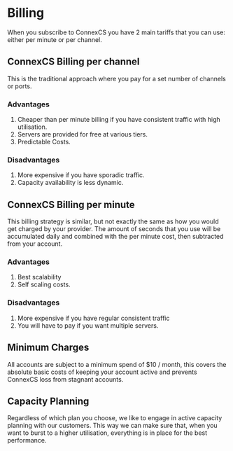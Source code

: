 # Billing

When you subscribe to ConnexCS you have 2 main tariffs that you can use: either per minute or per channel.

## ConnexCS Billing per channel

This is the traditional approach where you pay for a set number of channels or ports.

### Advantages

1. Cheaper than per minute billing if you have consistent traffic with high utilisation.
2. Servers are provided for free at various tiers.
3. Predictable Costs.

### Disadvantages

1. More expensive if you have sporadic traffic.
2. Capacity availability is less dynamic.

## ConnexCS Billing per minute

This billing strategy is similar, but not exactly the same as how you would get charged by your provider. 
The amount of seconds that you use will be accumulated daily and combined with the per minute cost, then subtracted from your account.

### Advantages

  1. Best scalability
  2. Self scaling costs.

### Disadvantages

  1. More expensive if you have regular consistent traffic
  2. You will have to pay if you want multiple servers.

 
## Minimum Charges

All accounts are subject to a minimum spend of $10 / month, this covers the absolute basic costs of keeping your account
active and prevents ConnexCS loss from stagnant accounts. 

## Capacity Planning

Regardless of which plan you choose, we like to engage in active capacity planning with our customers. 
This way we can make sure that, when you want to burst to a higher utilisation, everything is in place for the best performance.
